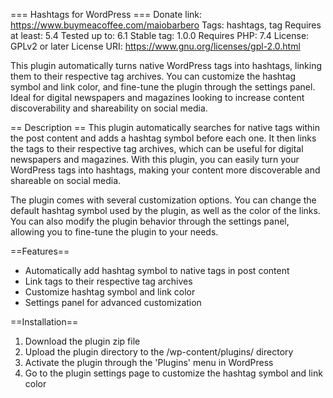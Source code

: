 === Hashtags for WordPress ===
Donate link: https://www.buymeacoffee.com/maiobarbero
Tags: hashtags, tag
Requires at least: 5.4
Tested up to: 6.1
Stable tag: 1.0.0
Requires PHP: 7.4
License: GPLv2 or later
License URI: https://www.gnu.org/licenses/gpl-2.0.html

This plugin automatically turns native WordPress tags into hashtags, linking them to their respective tag archives. You can customize the hashtag symbol and link color, and fine-tune the plugin through the settings panel. Ideal for digital newspapers and magazines looking to increase content discoverability and shareability on social media.

== Description ==
This plugin automatically searches for native tags within the post content and adds a hashtag symbol before each one. It then links the tags to their respective tag archives, which can be useful for digital newspapers and magazines. With this plugin, you can easily turn your WordPress tags into hashtags, making your content more discoverable and shareable on social media.

The plugin comes with several customization options. You can change the default hashtag symbol used by the plugin, as well as the color of the links. You can also modify the plugin behavior through the settings panel, allowing you to fine-tune the plugin to your needs.

==Features==

- Automatically add hashtag symbol to native tags in post content
- Link tags to their respective tag archives
- Customize hashtag symbol and link color
- Settings panel for advanced customization

==Installation==

1. Download the plugin zip file
2. Upload the plugin directory to the /wp-content/plugins/ directory
3. Activate the plugin through the 'Plugins' menu in WordPress
4. Go to the plugin settings page to customize the hashtag symbol and link color
